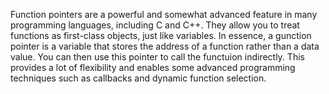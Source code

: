Function pointers are a powerful and somewhat advanced feature in many programming languages, including C and C++. They allow you to treat functions as first-class objects, just like variables. In essence, a gunction pointer is a variable that stores the address of a function rather than a data value. You can then use this pointer to call the functuion indirectly. This provides a lot of flexibility and enables some advanced programming techniques such as callbacks and dynamic function selection.
